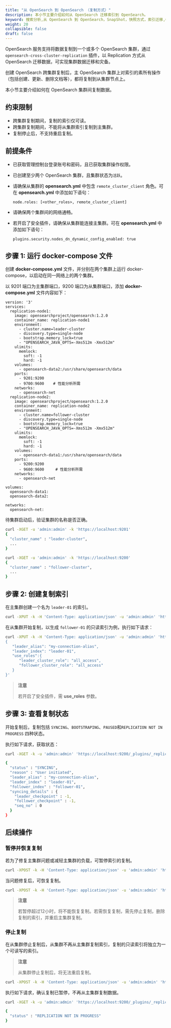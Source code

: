 ```yaml
---
title: "从 OpenSearch 到 OpenSearch （复制方式）"
description: 本小节主要介绍如何从 OpenSearch 迁移索引到 OpenSearch。 
keyword: 搜索分析,从 OpenSearch 到 OpenSearch，SnapShot，快照方式，索引迁移,OpenSearch,搜索引擎,大数据
weight: 20
collapsible: false
draft: false
---
```


OpenSearch 服务支持将数据复制到一个或多个 OpenSearch 集群，通过 `opensearch-cross-cluster-replication` 插件，以 Replication 方式从 OpenSearch 迁移数据，可实现集群数据迁移和灾备。

创建 OpenSearch 跨集群复制后，主 OpenSearch 集群上对索引的素所有操作（包括创建、更新、删除文档等），都将复制到从集群节点上。

本小节主要介绍如何在 OpenSearch 集群间复制数据。

## 约束限制

- 跨集群复制期间，复制的索引仅可读。
- 跨集群复制期间，不能将从集群索引复制到主集群。
- 复制停止后，不支持重启复制。

## 前提条件

- 已获取管理控制台登录账号和密码，且已获取集群操作权限。
- 已创建至少两个 OpenSearch 集群，且集群状态为`活跃`。
- 请确保从集群的 **opensearch.yml** 中包含 `remote_cluster_client` 角色。可在 **opensearch.yml** 中添加如下语句：

  ```plain
  node.roles: [<other_roles>, remote_cluster_client]
  ```

- 请确保两个集群间的网络通畅。
- 若开启了安全插件，请确保从集群能连接主集群。可在 **opensearch.yml** 中添加如下语句：

  ```plain
  plugins.security.nodes_dn_dynamic_config_enabled: true
  ```

## 步骤 1: 运行 docker-compose 文件

创建 **docker-compose.yml** 文件，并分别在两个集群上运行 docker-compose，以启动在同一网络上的两个集群。

以 9201 端口为主集群端口，9200 端口为从集群端口，添加 **docker-compose.yml** 文件内容如下：
   
```plain
version: '3'
services:
  replication-node1:
    image: opensearchproject/opensearch:1.2.0
    container_name: replication-node1
    environment:
      - cluster.name=leader-cluster
      - discovery.type=single-node
      - bootstrap.memory_lock=true
      - "OPENSEARCH_JAVA_OPTS=-Xms512m -Xmx512m"
    ulimits:
      memlock:
        soft: -1
        hard: -1
    volumes:
      - opensearch-data2:/usr/share/opensearch/data
    ports:
      - 9201:9200
      - 9700:9600    # 性能分析所需
    networks:
      - opensearch-net
  replication-node2:
    image: opensearchproject/opensearch:1.2.0
    container_name: replication-node2
    environment:
      - cluster.name=follower-cluster
      - discovery.type=single-node
      - bootstrap.memory_lock=true
      - "OPENSEARCH_JAVA_OPTS=-Xms512m -Xmx512m"
    ulimits:
      memlock:
        soft: -1
        hard: -1
    volumes:
      - opensearch-data1:/usr/share/opensearch/data
    ports:
      - 9200:9200
      - 9600:9600     # 性能分析所需
    networks:
      - opensearch-net

volumes:
  opensearch-data1:
  opensearch-data2:

networks:
  opensearch-net:
```

待集群启动后，验证集群的名称是否正确。

```bash
curl -XGET -u 'admin:admin' -k 'https://localhost:9201'
{
  "cluster_name" : "leader-cluster",
  ...
}

curl -XGET -u 'admin:admin' -k 'https://localhost:9200'
{
  "cluster_name" : "follower-cluster",
  ...
}
```

## 步骤 2: 创建复制索引

在主集群创建一个名为 `leader-01` 的索引。

```bash
curl -XPUT -k -H 'Content-Type: application/json' -u 'admin:admin' 'https://localhost:9201/leader-01?pretty'
```

在从集群开始复制，以生成 `follower-01` 的只读索引为例，执行如下请求：

```bash
curl -XPUT -k -H 'Content-Type: application/json' -u 'admin:admin' 'https://localhost:9200/_plugins/_replication/follower-01/_start?pretty' -d '
{
   "leader_alias": "my-connection-alias",
   "leader_index": "leader-01",
   "use_roles":{
      "leader_cluster_role": "all_access", 
      "follower_cluster_role": "all_access"
   }
}'
```

> **注意**
> 
> 若开启了安全插件，需 **use_roles** 参数。

## 步骤 3: 查看复制状态

开始复制后，复制包括 `SYNCING`、`BOOTSTRAPING`、`PAUSED`和`REPLICATION NOT IN PROGRESS` 四种状态。

执行如下请求，获取状态：

```bash
curl -XGET -k -u 'admin:admin' 'https://localhost:9200/_plugins/_replication/follower-01/_status?pretty'

{
  "status" : "SYNCING",
  "reason" : "User initiated",
  "leader_alias" : "my-connection-alias",
  "leader_index" : "leader-01",
  "follower_index" : "follower-01",
  "syncing_details" : {
    "leader_checkpoint" : -1,
    "follower_checkpoint" : -1,
    "seq_no" : 0
  }
}
```

## 后续操作

### 暂停并恢复复制

若为了修复主集群问题或减轻主集群的负载，可暂停索引的复制。

```bash
curl -XPOST -k -H 'Content-Type: application/json' -u 'admin:admin' 'https://localhost:9200/_plugins/_replication/follower-01/_pause?pretty' -d '{}'
```

当问题修复后，可恢复复制。

```bash
curl -XPOST -k -H 'Content-Type: application/json' -u 'admin:admin' 'https://localhost:9200/_plugins/_replication/follower-01/_resume?pretty' -d '{}'
```

> **注意**
> 
> 若暂停超过12小时，将不能恢复复制。若需恢复复制，需先停止复制，删除复制的索引，并重启主集群复制。

### 停止复制

在从集群停止复制后，从集群不再从主集群复制索引，复制的只读索引将独立为一个可读写的索引。

> **注意**
> 
> 从集群停止复制后，将无法重启复制。

```bash
curl -XPOST -k -H 'Content-Type: application/json' -u 'admin:admin' 'https://localhost:9200/_plugins/_replication/follower-01/_stop?pretty' -d '{}'
```

执行如下请求，确认复制已暂停，不再从主集群复制数据。

```bash
curl -XGET -k -u 'admin:admin' 'https://localhost:9200/_plugins/_replication/follower-01/_status?pretty'

{
  "status" : "REPLICATION NOT IN PROGRESS"
}
```
